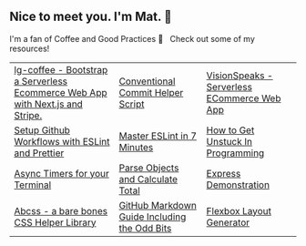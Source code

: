 ## Nice to meet you. I'm Mat. :wave:

I'm a fan of Coffee and Good Practices :blue_heart: &nbsp; Check out some of my resources!

<table>
  <tr>
    <td>
      <a href="https://github.com/hi-matbub/lg-coffee">lg-coffee - Bootstrap a Serverless Ecommerce Web App with Next.js and Stripe.</a> 
    </td>
    <td>
      <a href="https://github.com/hi-matbub/conventional-commit-helper">Conventional Commit Helper Script</a> 
    </td>    
    <td>
      <a href="https://visionspeaks.art">VisionSpeaks - Serverless ECommerce Web App</a> 
    </td>
  </tr>
  <tr>
    <td>
      <a href="https://hi-matbub.medium.com/how-to-set-up-github-workflows-to-work-with-eslint-and-prettier-30cf3bbac129">Setup Github Workflows with ESLint and Prettier</a> 
    </td>
    <td>
      <a href="https://hi-matbub.medium.com/master-eslint-in-7-minutes-21709a94b27">Master ESLint in 7 Minutes</a> 
    </td>
    <td>
      <a href="https://hi-matbub.medium.com/3-methods-to-get-unstuck-in-programming-e0f3c5f8d178">How to Get Unstuck In Programming</a> 
    </td>
  </tr>
  </tr>
     <tr>
    <td>
      <a href="https://www.npmjs.com/package/zennn">Async Timers for your Terminal</a> 
    </td>
    <td>
      <a href="https://www.npmjs.com/package/lg-calc">Parse Objects and Calculate Total</a> 
    </td>       
    <td>
      <a href="https://github.com/hi-matbub/express-example">Express Demonstration</a> 
    </td>
  </tr>
   <tr>
    <td>
      <a href="abcss.vercel.app/">Abcss - a bare bones CSS Helper Library</a> 
    </td>
    <td>
      <a href="https://github.com/hi-matbub/markdown-guide">GitHub Markdown Guide Including the Odd Bits</a> 
    </td>
   <td>
      <a href="https://learnflexbox.us/">Flexbox Layout Generator</a> 
    </td>
</table>
